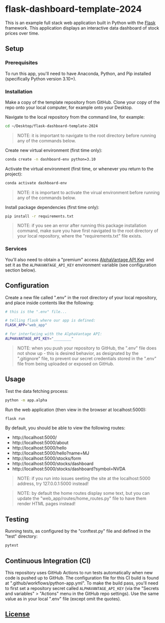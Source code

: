 # flask-dashboard-template-2024

This is an example full stack web application built in Python with the [Flask](https://github.com/prof-rossetti/intro-to-python/blob/main/notes/python/packages/flask.md) framework. This application displays an interactive data dashboard of stock prices over time.

## Setup

### Prerequisites

To run this app, you'll need to have Anaconda, Python, and Pip installed (specifically Python version 3.10+).

### Installation

Make a copy of the template repository from GitHub. Clone your copy of the repo onto your local computer, for example onto your Desktop.

Navigate to the local repository from the command line, for example:

```sh
cd ~/Desktop/flask-dashboard-template-2024
```

> NOTE: it is important to navigate to the root directory before running any of the commands below.


Create new virtual environment (first time only):

```sh
conda create -n dashboard-env python=3.10
```

Activate the virtual environment (first time, or whenever you return to the project):

```sh
conda activate dashboard-env
```

> NOTE: it is important to activate the virual environment before running any of the commands below.

Install package dependencies (first time only):

```sh
pip install -r requirements.txt
```

> NOTE: if you see an error after running this package installation command, make sure you have first navigated to the root directory of your local repository, where the "requirements.txt" file exists.

### Services

You'll also need to obtain a "premium" access [AlphaVantage API Key](https://www.alphavantage.co/support/#api-key) and set it as the `ALPHAVANTAGE_API_KEY` environment variable (see configuration section below).


## Configuration

Create a new file called ".env" in the root directory of your local repository, and place inside contents like the following:


```sh
# this is the ".env" file...

# telling flask where our app is defined:
FLASK_APP="web_app"

# for interfacing with the AlphaVantage API:
ALPHAVANTAGE_API_KEY="________"
```

> NOTE: when you push your repository to GitHub, the ".env" file does not show up - this is desired behavior, as designated by the ".gitignore" file, to prevent our secret credentials stored in the ".env" file from being uploaded or exposed on GitHub.


## Usage

Test the data fetching process:

```sh
python -m app.alpha
```

Run the web application (then view in the browser at localhost:5000):

```sh
flask run
```

By default, you should be able to view the following routes:

  + http://localhost:5000/
  + http://localhost:5000/about
  + http://localhost:5000/hello
  + http://localhost:5000/hello?name=MJ
  + http://localhost:5000/stocks/form
  + http://localhost:5000/stocks/dashboard
  + http://localhost:5000/stocks/dashboard?symbol=NVDA

> NOTE: if you run into issues seeting the site at the localhost:5000 address, try 127.0.0.1:5000 instead!

> NOTE: by default the home routes display some text, but you can update the "web_app/routes/home_routes.py" file to have them render HTML pages instead!

## Testing

Running tests, as configured by the "conftest.py" file and defined in the "test" directory:

```sh
pytest
```

## Continuous Integration (CI)

This repository uses GitHub Actions to run tests automatically when new code is pushed up to GitHub. The configuration file for this CI build is found at ".github/workflows/python-app.yml". To make the build pass, you'll need to first set a repository secret called `ALPHAVANTAGE_API_KEY` (via the "Secrets and variables" > "Actions" menu in the GitHub repo settings). Use the same value as in your local ".env" file (except omit the quotes).

## [License](/LICENSE)
